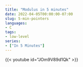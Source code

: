 ```yaml
---
title: "Modulus in 5 minutes" 
date: 2022-04-05T00:00:00-07:00
slug: 5-min-pointers
languages:  
- C
tags:
- low-level
series:
- ["In 5 Minutes"]
---
```


{{< youtube id="JOm9V89d1Qk" >}}